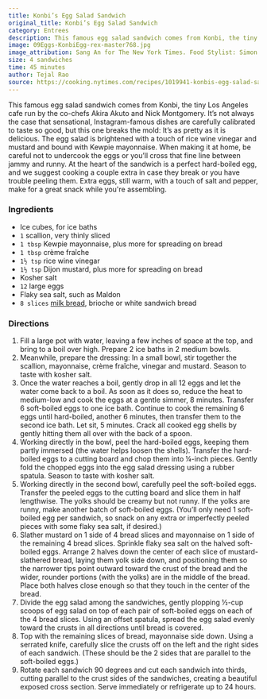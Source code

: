 ```yaml
---
title: Konbi’s Egg Salad Sandwich
original_title: Konbi’s Egg Salad Sandwich
category: Entrees
description: This famous egg salad sandwich comes from Konbi, the tiny Los Angeles cafe run by the co-chefs Akira Akuto and Nick Montgomery. It’s as pretty as it is delicious. The egg salad is brightened with a touch of rice wine vinegar and mustard and bound with Kewpie mayonnaise.
image: 09Eggs-KonbiEgg-rex-master768.jpg
image_attribution: Sang An for The New York Times. Food Stylist: Simon Andrews. Prop Stylist: Paige Hicks.
size: 4 sandwiches
time: 45 minutes
author: Tejal Rao
source: https://cooking.nytimes.com/recipes/1019941-konbis-egg-salad-sandwich
---
```


This famous egg salad sandwich comes from Konbi, the tiny Los Angeles cafe run by the co-chefs Akira Akuto and Nick Montgomery. It’s not always the case that sensational, Instagram-famous dishes are carefully calibrated to taste so good, but this one breaks the mold: It’s as pretty as it is delicious. The egg salad is brightened with a touch of rice wine vinegar and mustard and bound with Kewpie mayonnaise. When making it at home, be careful not to undercook the eggs or you’ll cross that fine line between jammy and runny. At the heart of the sandwich is a perfect hard-boiled egg, and we suggest cooking a couple extra in case they break or you have trouble peeling them. Extra eggs, still warm, with a touch of salt and pepper, make for a great snack while you're assembling.

### Ingredients

* Ice cubes, for ice baths
* `1` scallion, very thinly sliced
* `1 tbsp` Kewpie mayonnaise, plus more for spreading on bread
* `1 tbsp` crème fraîche
* `1½ tsp` rice wine vinegar
* `1½ tsp` Dijon mustard, plus more for spreading on bread
* Kosher salt
* `12` large eggs
* Flaky sea salt, such as Maldon
* `8 slices` [milk bread](https://cooking.nytimes.com/recipes/1016275-japanese-milk-bread), brioche or white sandwich bread

### Directions

1. Fill a large pot with water, leaving a few inches of space at the top, and bring to a boil over high. Prepare 2 ice baths in 2 medium bowls.
2. Meanwhile, prepare the dressing: In a small bowl, stir together the scallion, mayonnaise, crème fraîche, vinegar and mustard. Season to taste with kosher salt.
3. Once the water reaches a boil, gently drop in all 12 eggs and let the water come back to a boil. As soon as it does so, reduce the heat to medium-low and cook the eggs at a gentle simmer, 8 minutes. Transfer 6 soft-boiled eggs to one ice bath. Continue to cook the remaining 6 eggs until hard-boiled, another 6 minutes, then transfer them to the second ice bath. Let sit, 5 minutes. Crack all cooked egg shells by gently hitting them all over with the back of a spoon.
4. Working directly in the bowl, peel the hard-boiled eggs, keeping them partly immersed (the water helps loosen the shells). Transfer the hard-boiled eggs to a cutting board and chop them into ¼-inch pieces. Gently fold the chopped eggs into the egg salad dressing using a rubber spatula. Season to taste with kosher salt.
5. Working directly in the second bowl, carefully peel the soft-boiled eggs. Transfer the peeled eggs to the cutting board and slice them in half lengthwise. The yolks should be creamy but not runny. If the yolks are runny, make another batch of soft-boiled eggs. (You’ll only need 1 soft-boiled egg per sandwich, so snack on any extra or imperfectly peeled pieces with some flaky sea salt, if desired.)
6. Slather mustard on 1 side of 4 bread slices and mayonnaise on 1 side of the remaining 4 bread slices. Sprinkle flaky sea salt on the halved soft-boiled eggs. Arrange 2 halves down the center of each slice of mustard-slathered bread, laying them yolk side down, and positioning them so the narrower tips point outward toward the crust of the bread and the wider, rounder portions (with the yolks) are in the middle of the bread. Place both halves close enough so that they touch in the center of the bread.
7. Divide the egg salad among the sandwiches, gently plopping ½-cup scoops of egg salad on top of each pair of soft-boiled eggs on each of the 4 bread slices. Using an offset spatula, spread the egg salad evenly toward the crusts in all directions until bread is covered.
8. Top with the remaining slices of bread, mayonnaise side down. Using a serrated knife, carefully slice the crusts off on the left and the right sides of each sandwich. (These should be the 2 sides that are parallel to the soft-boiled eggs.)
9. Rotate each sandwich 90 degrees and cut each sandwich into thirds, cutting parallel to the crust sides of the sandwiches, creating a beautiful exposed cross section. Serve immediately or refrigerate up to 24 hours.